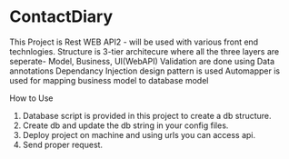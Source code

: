 # ContactDiary
This Project is Rest WEB API2 - will be used with various front end technlogies.
Structure is 3-tier architecure where all the three layers are seperate- Model, Business, UI(WebAPI)
Validation are done using Data annotations
Dependancy Injection design pattern is used 
Automapper is used for mapping business model to database model

How to Use
1. Database script is provided in this project to create a db structure.
2. Create db and update the db string in your config files.
3. Deploy project on machine and using urls you can access api.
4. Send proper request.

